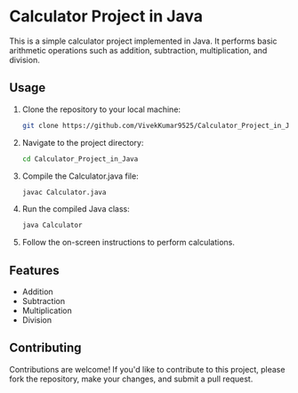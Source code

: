 # Calculator Project in Java

This is a simple calculator project implemented in Java. It performs basic arithmetic operations such as addition, subtraction, multiplication, and division.

## Usage

1. Clone the repository to your local machine:

    ```bash
    git clone https://github.com/VivekKumar9525/Calculator_Project_in_Java.git
    ```

2. Navigate to the project directory:

    ```bash
    cd Calculator_Project_in_Java
    ```

3. Compile the Calculator.java file:

    ```bash
    javac Calculator.java
    ```

4. Run the compiled Java class:

    ```bash
    java Calculator
    ```

5. Follow the on-screen instructions to perform calculations.

## Features

- Addition
- Subtraction
- Multiplication
- Division

## Contributing

Contributions are welcome! If you'd like to contribute to this project, please fork the repository, make your changes, and submit a pull request.
